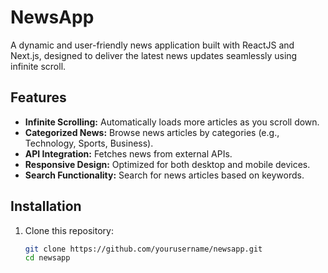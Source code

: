 # NewsApp

A dynamic and user-friendly news application built with ReactJS and Next.js, designed to deliver the latest news updates seamlessly using infinite scroll.

## Features

- **Infinite Scrolling:** Automatically loads more articles as you scroll down.
- **Categorized News:** Browse news articles by categories (e.g., Technology, Sports, Business).
- **API Integration:** Fetches news from external APIs.
- **Responsive Design:** Optimized for both desktop and mobile devices.
- **Search Functionality:** Search for news articles based on keywords.

## Installation

1. Clone this repository:
   ```bash
   git clone https://github.com/yourusername/newsapp.git
   cd newsapp

